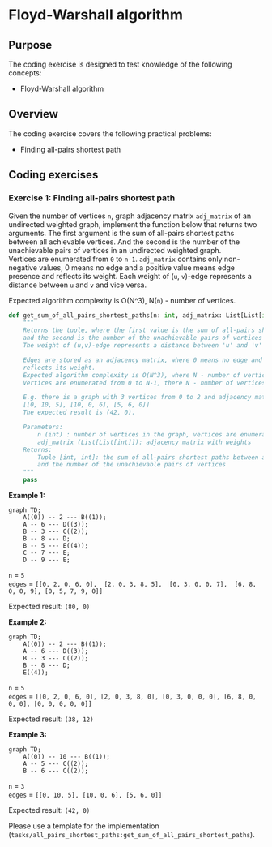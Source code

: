 # Floyd-Warshall algorithm
 
## Purpose 
 
The coding exercise is designed to test knowledge of the following concepts: 
 
* Floyd-Warshall algorithm 
 
## Overview 
 
The coding exercise covers the following practical problems: 
* Finding all-pairs shortest path 
 
## Coding exercises 
 
### Exercise 1: Finding all-pairs shortest path 
 
Given the number of vertices `n`, graph adjacency matrix `adj_matrix` of an undirected weighted graph, implement the function below that returns two arguments. The first argument is the sum of all-pairs shortest paths between all achievable vertices. And the second is the number of the unachievable pairs of vertices in an undirected weighted graph.  
Vertices are enumerated from `0` to `n-1`. `adj_matrix` contains only non-negative values, 0 means no edge and a positive value means edge presence and reflects its weight. 
Each weight of (`u`, `v`)-edge represents a distance between `u` and `v` and vice versa.  
 
Expected algorithm complexity is O(N^3), N(`n`) - number of vertices.
 
```python 
def get_sum_of_all_pairs_shortest_paths(n: int, adj_matrix: List[List[int]]) -> Tuple[int, int]:
    """
    Returns the tuple, where the first value is the sum of all-pairs shortest paths between all achievable vertices
    and the second is the number of the unachievable pairs of vertices in an undirected weighted graph.
    The weight of (u,v)-edge represents a distance between 'u' and 'v' and vice versa.

    Edges are stored as an adjacency matrix, where 0 means no edge and a positive value means edge presence and
    reflects its weight.
    Expected algorithm complexity is O(N^3), where N - number of vertices.
    Vertices are enumerated from 0 to N-1, there N - number of vertices.

    E.g. there is a graph with 3 vertices from 0 to 2 and adjacency matrix:
    [[0, 10, 5], [10, 0, 6], [5, 6, 0]]
    The expected result is (42, 0).

    Parameters:
        n (int) : number of vertices in the graph, vertices are enumerated from 0 to n-1
        adj_matrix (List[List[int]]): adjacency matrix with weights
    Returns:
        Tuple [int, int]: the sum of all-pairs shortest paths between all achievable vertices
        and the number of the unachievable pairs of vertices
    """
    pass
``` 
 
**Example 1:** 
```mermaid 
graph TD; 
    A((0)) -- 2 --- B((1));
    A -- 6 --- D((3)); 
    B -- 3 --- C((2)); 
    B -- 8 --- D;
    B -- 5 --- E((4));
    C -- 7 --- E;
    D -- 9 --- E;
``` 
`n` = `5` 
<br>
`edges` = `[[0, 2, 0, 6, 0], 
            [2, 0, 3, 8, 5], 
            [0, 3, 0, 0, 7], 
            [6, 8, 0, 0, 9],
            [0, 5, 7, 9, 0]]` 
 
Expected result: `(80, 0)` 
 
**Example 2:** 
```mermaid 
graph TD; 
    A((0)) -- 2 --- B((1));
    A -- 6 --- D((3)); 
    B -- 3 --- C((2)); 
    B -- 8 --- D;
    E((4));
``` 
`n` = `5` 
<br>
`edges` = `[[0, 2, 0, 6, 0],
            [2, 0, 3, 8, 0],
            [0, 3, 0, 0, 0],
            [6, 8, 0, 0, 0],
            [0, 0, 0, 0, 0]]` 
 
Expected result: `(38, 12)` 
 
**Example 3:** 
```mermaid 
graph TD; 
    A((0)) -- 10 --- B((1));
    A -- 5 --- C((2)); 
    B -- 6 --- C((2)); 
``` 
`n` = `3` 
<br>
`edges` = `[[0, 10, 5],
            [10, 0, 6],
            [5, 6, 0]]` 
 
Expected result: `(42, 0)` 

Please use a template for the implementation (`tasks/all_pairs_shortest_paths:get_sum_of_all_pairs_shortest_paths`). 
 